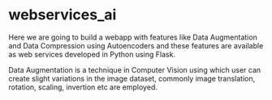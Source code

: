 # webservices_ai

Here we are going to build a webapp with features like Data Augmentation and Data Compression using Autoencoders and these 
features are available as web services developed in Python using Flask.

Data Augmentation is a technique in Computer Vision using which user can create slight variations in the image dataset,
commonly image translation, rotation, scaling, invertion etc are employed.




